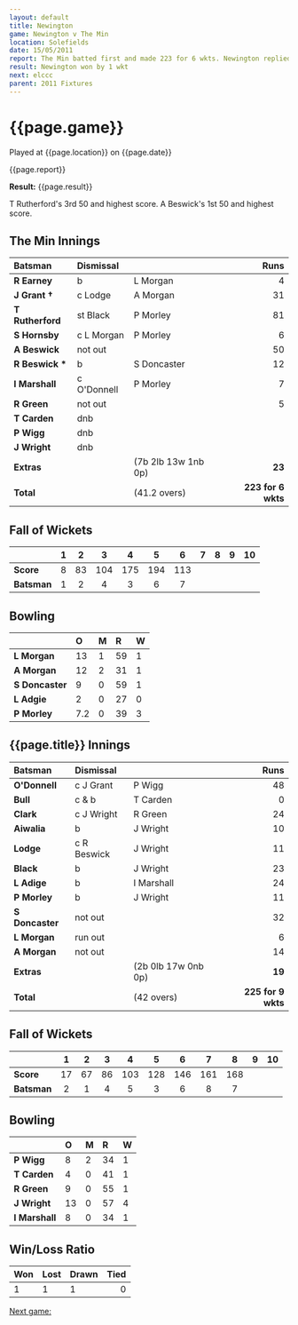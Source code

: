 ```yaml
---
layout: default
title: Newington
game: Newington v The Min
location: Solefields
date: 15/05/2011
report: The Min batted first and made 223 for 6 wkts. Newington replied with 225 for 9 wkts
result: Newington won by 1 wkt
next: elccc
parent: 2011 Fixtures
---
```


# {{page.game}}

Played at {{page.location}} on {{page.date}}

{{page.report}}

**Result:** {{page.result}}

T Rutherford's 3rd 50 and highest score. A Beswick's 1st 50 and highest score.

## The Min Innings

| Batsman | Dismissal |  | Runs |
|:---|:---|---|---:|
| **R Earney** | b | L Morgan | 4 |
| **J Grant &#8224;** | c Lodge | A Morgan | 31 |
| **T Rutherford** | st Black | P Morley | 81 |
| **S Hornsby** | c L Morgan | P Morley | 6 |
| **A Beswick** | not out |  | 50 |
| **R Beswick &#42;** | b | S Doncaster | 12 |
| **I Marshall** | c O'Donnell | P Morley | 7 |
| **R Green** | not out |  | 5 |
| **T Carden** | dnb |  |  |
| **P Wigg** | dnb |  |  |
| **J Wright** | dnb |  |  |
| **Extras** | | (7b 2lb 13w 1nb 0p) | **23** |
| **Total** | | (41.2 overs) | **223 for 6 wkts** |

## Fall of Wickets

| | 1 | 2 | 3 | 4 | 5 | 6 | 7 | 8 | 9 | 10 |
|---|:---:|:---:|:---:|:---:|:---:|:---:|:---:|:---:|:---:|:---:|
| **Score** | 8 | 83 | 104 | 175 | 194 | 113 |  |  |  |  |
| **Batsman** | 1 | 2 | 4 | 3 | 6 | 7 |  |  |  |  |

## Bowling

| | O | M | R | W |
|---|:---|:---|:---|:---|
| **L Morgan** | 13 | 1 | 59 | 1 |
| **A Morgan** | 12 | 2 | 31 | 1 |
| **S Doncaster** | 9 | 0 | 59 | 1 |
| **L Adgie** | 2 | 0 | 27 | 0 |
| **P Morley** | 7.2 | 0 | 39 | 3 |

## {{page.title}} Innings

| Batsman | Dismissal |  | Runs |
|:---|:---|---|---:|
| **O'Donnell** | c J Grant | P Wigg | 48 |
| **Bull** | c & b | T Carden | 0 |
| **Clark** | c J Wright | R Green | 24 |
| **Aiwalia** | b | J Wright | 10 |
| **Lodge** | c R Beswick | J Wright | 11 |
| **Black** | b | J Wright | 23 |
| **L Adige** | b | I Marshall | 24 |
| **P Morley** | b | J Wright | 11 |
| **S Doncaster** | not out |  | 32 |
| **L Morgan** | run out |  | 6 |
| **A Morgan** | not out |  | 14 |
| **Extras** | | (2b 0lb 17w 0nb 0p) | **19** |
| **Total** | | (42 overs) | **225 for 9 wkts** |

## Fall of Wickets

| | 1 | 2 | 3 | 4 | 5 | 6 | 7 | 8 | 9 | 10 |
|---|:---:|:---:|:---:|:---:|:---:|:---:|:---:|:---:|:---:|:---:|
| **Score** | 17 | 67 | 86 | 103 | 128 | 146 | 161 | 168 |  |  |
| **Batsman** | 2 | 1 | 4 | 5 | 3 | 6 | 8 | 7 |  |  |

## Bowling

| | O | M | R | W |
|---|:---|:---|:---|:---|
| **P Wigg** | 8 | 2 | 34 | 1 |
| **T Carden** | 4 | 0 | 41 | 1 |
| **R Green** | 9 | 0 | 55 | 1 |
| **J Wright** | 13 | 0 | 57 | 4 |
| **I Marshall** | 8 | 0 | 34 | 1 |

## Win/Loss Ratio

| Won | Lost | Drawn | Tied |
|:---|:---|:---|---:|
| 1 | 1 | 1 | 0 |

[Next game:]({{page.next}})